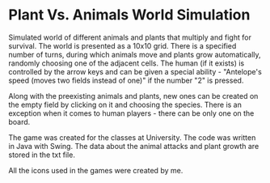 # Plant Vs. Animals World Simulation

Simulated world of different animals and plants that multiply and fight for survival. The world is presented as a 10x10 grid. 
There is a specified number of turns, during which animals move and plants grow automatically, randomly choosing one of the adjacent cells. The human (if it exists) is controlled by the arrow keys and can be given a special ability - "Antelope's speed (moves two fields instead of one)" if the number "2" is pressed. 

Along with the preexisting animals and plants, new ones can be created on the empty field by clicking on it and choosing the species. There is an exception when it comes to human players - there can be only one on the board.

The game was created for the classes at University. The code was written in Java with Swing. The data about the animal attacks and plant growth are stored in the txt file.

All the icons used in the games were created by me.
